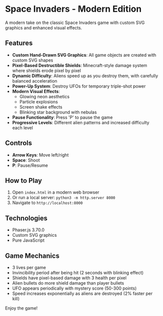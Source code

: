 # Space Invaders - Modern Edition

A modern take on the classic Space Invaders game with custom SVG graphics and enhanced visual effects.

## Features

- **Custom Hand-Drawn SVG Graphics**: All game objects are created with custom SVG shapes
- **Pixel-Based Destructible Shields**: Minecraft-style damage system where shields erode pixel by pixel
- **Dynamic Difficulty**: Aliens speed up as you destroy them, with carefully balanced acceleration
- **Power-Up System**: Destroy UFOs for temporary triple-shot power
- **Modern Visual Effects**: 
  - Glowing neon aesthetics
  - Particle explosions
  - Screen shake effects
  - Blinking star background with nebulas
- **Pause Functionality**: Press 'P' to pause the game
- **Progressive Levels**: Different alien patterns and increased difficulty each level

## Controls

- **Arrow Keys**: Move left/right
- **Space**: Shoot
- **P**: Pause/Resume

## How to Play

1. Open `index.html` in a modern web browser
2. Or run a local server: `python3 -m http.server 8000`
3. Navigate to `http://localhost:8000`

## Technologies

- Phaser.js 3.70.0
- Custom SVG graphics
- Pure JavaScript

## Game Mechanics

- 3 lives per game
- Invincibility period after being hit (2 seconds with blinking effect)
- Shields have pixel-based damage with 3 health per pixel
- Alien bullets do more shield damage than player bullets
- UFO appears periodically with mystery score (50-300 points)
- Speed increases exponentially as aliens are destroyed (2% faster per kill)

Enjoy the game!